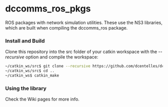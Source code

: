 # dccomms_ros_pkgs
ROS packages with network simulation utilities. These use the NS3 libraries, which are built when compiling the dccomms_ros package.

### Install and Build
Clone this repository into the src folder of your catkin workspace with the *--recursive* option and compile the workspace:
```bash
~/catkin_ws/src$ git clone --recursive https://github.com/dcentelles/dccomms_ros_pkgs.git
~/catkin_ws/src$ cd ..
~/catkin_ws$ catkin_make
```
### Using the library
Check the Wiki pages for more info.
